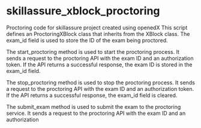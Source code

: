 # skillassure_xblock_proctoring
Proctoring code for skillassure project created using openedX
This script defines an ProctoringXBlock class that inherits from the XBlock class. The exam_id field is used to store the ID of the exam being proctored.

The start_proctoring method is used to start the proctoring process. It sends a request to the proctoring API with the exam ID and an authorization token. If the API returns a successful response, the exam ID is stored in the exam_id field.

The stop_proctoring method is used to stop the proctoring process. It sends a request to the proctoring API with the exam ID and an authorization token. If the API returns a successful response, the exam_id field is cleared.

The submit_exam method is used to submit the exam to the proctoring service. It sends a request to the proctoring API with the exam ID and an authorization

